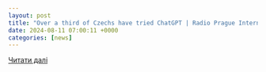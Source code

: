 ```yaml
---
layout: post
title: "Over a third of Czechs have tried ChatGPT | Radio Prague International"
date: 2024-08-11 07:00:11 +0000
categories: [news]
---
```


[Читати далі](https://english.radio.cz/over-a-third-czechs-have-tried-chatgpt-8825328)

